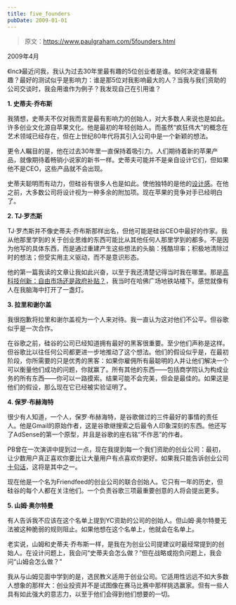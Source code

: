 ```yaml
---
title: five_founders
pubDate: 2009-01-01
---
```


> 原文：https://www.paulgraham.com/5founders.html 

            
2009年4月

《Inc》最近问我，我认为过去30年里最有趣的5位创业者是谁。如何决定谁最有趣？最好的测试似乎是影响力：谁是那5位对我影响最大的人？当我与我们资助的公司交谈时，我会用谁作为例子？我发现自己在引用谁？

**1. 史蒂夫·乔布斯**

我猜想，史蒂夫不仅对我而言是最有影响力的创始人，对大多数人来说也是如此。许多创业文化源自苹果文化。他是最初的年轻创始人。而虽然“疯狂伟大”的概念在艺术领域已经存在，但在上世纪80年代将其引入公司中是一个新颖的想法。

更令人瞩目的是，他在过去30年里一直保持着吸引力。人们期待着新的苹果产品，就像期待着畅销小说家的新书一样。史蒂夫可能并不是亲自设计它们，但如果他不是CEO，这些产品就不会出现。

史蒂夫聪明而有动力，但硅谷有很多人也是如此。使他独特的是他的[设计感](taste.html)。在他之前，大多数公司将设计视为一种多余的附加项。现在苹果的竞争对手已经明白了。

**2. TJ·罗杰斯**

TJ·罗杰斯并不像史蒂夫·乔布斯那样出名，但他可能是硅谷CEO中最好的作家。我从他那里学到的关于创业思维的东西可能比从其他任何人那里学到的都多。不是因为他写的具体东西，而是通过重建产生这些想法的头脑：残酷坦率；积极地清除过时的想法；但受实用主义驱动，而不是意识形态。

他的第一篇我读的文章让我如此兴奋，以至于我还清楚记得当时我在哪里。那是[高科技创新：自由市场还是政府补贴？](http://www.cypress.com/?rID=34993)，我当时在哈佛广场地铁站楼下。感觉就像有人在我脑海中打开了一盏灯。

**3. 拉里和谢尔盖**

我很抱歉将拉里和谢尔盖视为一个人来对待。我一直认为这对他们不公平。但谷歌似乎是一次合作。

在谷歌之前，硅谷的公司已经知道拥有最好的黑客很重要。至少他们声称是这样。但谷歌比以往任何公司都更进一步地推动了这个想法。他们的假设似乎是，在最初阶段，你所需要的只是优秀的黑客：如果你雇佣所有最聪明的人并让他们解决一个可以衡量他们成功的问题，你就赢了。所有其他的东西——包括商学院认为构成业务的所有东西——你可以一路摸索。结果可能不会完美，但会是最佳的。如果这是他们的假设，那么现在它已经被实验证明了。

**4. 保罗·布赫海特**

很少有人知道，一个人，保罗·布赫海特，是谷歌做过的三件最好的事情的责任人。他是Gmail的原始作者，这是谷歌继搜索之后最令人印象深刻的东西。他还写了AdSense的第一个原型，并且是谷歌的座右铭“不作恶”的作者。

PB曾在一次演讲中提到过一点，现在我提到每一个我们资助的创业公司：最初，让少数用户真正喜欢你要比让大量用户有点喜欢你更好。如果我只能告诉创业公司[十句话](13sentences.html)，这将是其中之一。

现在他是一个名为Friendfeed的创业公司的联合创始人。它只有一年的历史，但硅谷的每个人都在关注他们。一个负责谷歌三项最重要创意的人将会提出更多。

**5. 山姆·奥尔特曼**

有人告诉我不应该在这个名单上提到YC资助的公司的创始人。但山姆·奥尔特曼无法被这种脆弱的规则阻止。如果他想在这个名单上，他就会在名单上。

老实说，山姆和史蒂夫·乔布斯一样，是我在为创业公司提建议时最经常提到的创始人。在设计问题上，我会问“史蒂夫会怎么做？”但在战略或抱负问题上，我会问“山姆会怎么做？”

我从与山姆见面中学到的是，选民教义适用于创业公司。它适用性远远不如大多数人想象的那样大：创业投资并不是试图像在赛马比赛中那样挑选赢家。但有一些人具有如此强大的意志力，以至于他们会得到他们想要的一切。
